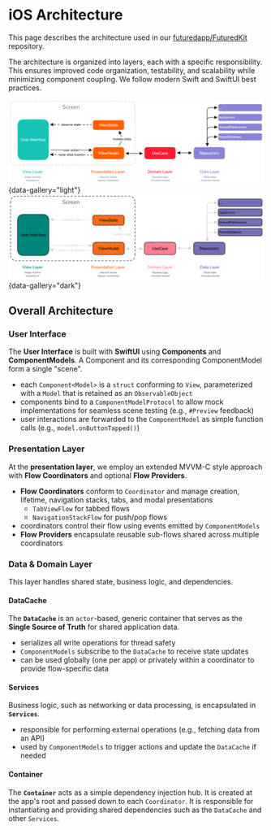 # iOS Architecture

This page describes the architecture used in our [futuredapp/FuturedKit](https://github.com/futuredapp/FuturedKit) repository.

The architecture is organized into layers, each with a specific responsibility. This ensures improved code organization, testability, and scalability while minimizing component coupling. We follow modern Swift and SwiftUI best practices.

![Architecture Light](Resources/ios_architecture_light.png#only-light){data-gallery="light"}
![Architecture Dark](Resources/ios_architecture_dark.png#only-dark){data-gallery="dark"}

## Overall Architecture

### User Interface

The **User Interface** is built with **SwiftUI** using **Components** and **ComponentModels**. A Component and its corresponding ComponentModel form a single "scene".

- each `Component<Model>` is a `struct` conforming to `View`, parameterized with a `Model` that is retained as an `ObservableObject`
- components bind to a `ComponentModelProtocol` to allow mock implementations for seamless scene testing (e.g., `#Preview` feedback)
- user interactions are forwarded to the `ComponentModel` as simple function calls (e.g., `model.onButtonTapped()`)

### Presentation Layer

At the **presentation layer**, we employ an extended MVVM-C style approach with **Flow Coordinators** and optional **Flow Providers**.

- **Flow Coordinators** conform to `Coordinator` and manage creation, lifetime, navigation stacks, tabs, and modal presentations
  - `TabViewFlow` for tabbed flows
  - `NavigationStackFlow` for push/pop flows
- coordinators control their flow using events emitted by `ComponentModels`
- **Flow Providers** encapsulate reusable sub-flows shared across multiple coordinators

### Data & Domain Layer

This layer handles shared state, business logic, and dependencies.

#### DataCache

The **`DataCache`** is an `actor`-based, generic container that serves as the **Single Source of Truth** for shared application data.

- serializes all write operations for thread safety
- `ComponentModels` subscribe to the `DataCache` to receive state updates
- can be used globally (one per app) or privately within a coordinator to provide flow-specific data

#### Services

Business logic, such as networking or data processing, is encapsulated in **`Services`**.

- responsible for performing external operations (e.g., fetching data from an API)
- used by `ComponentModels` to trigger actions and update the `DataCache` if needed

#### Container

The **`Container`** acts as a simple dependency injection hub. It is created at the app's root and passed down to each `Coordinator`. It is responsible for instantiating and providing shared dependencies such as the `DataCache` and other `Services`.  
